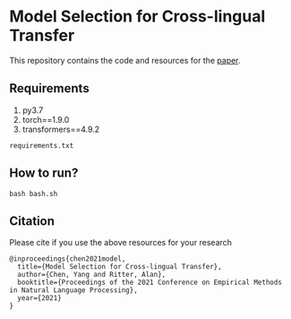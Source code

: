 # Model Selection for Cross-lingual Transfer

This repository contains the code and resources for the [paper](https://aclanthology.org/2021.emnlp-main.459.pdf). 

## Requirements
1. py3.7
2. torch==1.9.0
3. transformers==4.9.2
```
requirements.txt
```
## How to run?
```
bash bash.sh
```

## Citation
Please cite if you use the above resources for your research
```
@inproceedings{chen2021model,
  title={Model Selection for Cross-lingual Transfer},
  author={Chen, Yang and Ritter, Alan},
  booktitle={Proceedings of the 2021 Conference on Empirical Methods in Natural Language Processing},
  year={2021}
}
```
